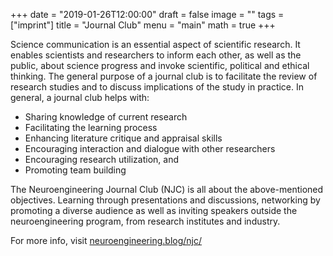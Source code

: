 +++
date = "2019-01-26T12:00:00"
draft = false
image = ""
tags = ["imprint"]
title = "Journal Club"
menu = "main"
math = true
+++


Science communication is an essential aspect of scientific research. It enables scientists and researchers to inform each other, as well as the public, about science progress and invoke scientific, political and ethical thinking. The general purpose of a journal club is to facilitate the review of research studies and to discuss implications of the study in practice. In general, a journal club helps with:

- Sharing knowledge of current research
- Facilitating the learning process
- Enhancing literature critique and appraisal skills
- Encouraging interaction and dialogue with other researchers
- Encouraging research utilization, and
- Promoting team building

The Neuroengineering Journal Club (NJC) is all about the above-mentioned objectives. Learning through presentations and discussions, networking by promoting a diverse audience as well as inviting speakers outside the neuroengineering program, from research institutes and industry.

For more info, visit [neuroengineering.blog/njc/](https://neuroengineering.blog/njc/)